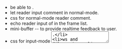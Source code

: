 - be able to <match>.
- let reader input comment in normal-mode.
- css for normal-mode reader comment.
- echo reader input of <input-node> in the frame list.
- mini-buffer -- to provide realtime feedback to user.
- css for input-mode <textarea>.
- ws and filewatcher.
- per frame schema.
# little
- `Pattern.from_node`
- `<match> <case></case> ... </match>`
  - if no case match, we might need to jump back.
    we can handle this by low level syntax <jump>,
- hand written xml lexer.
  - build xml Node from token by a stack machine.
# error handling
- handle frame parsing error in a general way.
# layout
- `Nav` for navigation -- table of contents, jump to chapters.
# content
- finish chapter 1
# 教学法调查报告。
- 考虑 little book 与所实现的语言之间的关系，
  little book 好像在于给每部分实现代码写测试用例。
  - 并且用到了某个解释范式。
# dialog & im-app ux
- make the dialog looks like im apps.
# canvas
- 涂抹果酱的地方给一个 canvas 画板。
# dialog gen
- 可以生成解释程序运行的对话（程序，参数 -- 对话）。
# for reader
- reader login.
- session to record reading progress.
- let reader answer first, then show the answer.
- let reader make comments, and export new commented books.
# deploy
- fix heroku file.
